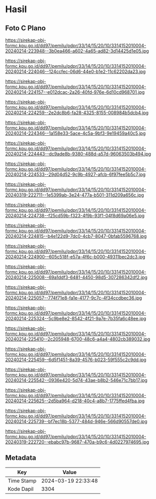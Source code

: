 # Hasil

## Foto C Plano

https://sirekap-obj-formc.kpu.go.id/dd97/pemilu/pdpr/33/14/15/20/10/3314152010004-20240214-223948--3b0ea466-a602-4a65-ad82-3d14425d1e05.jpg

https://sirekap-obj-formc.kpu.go.id/dd97/pemilu/pdpr/33/14/15/20/10/3314152010004-20240214-224046--124ccfec-06d6-44e0-b1e2-11c62202da23.jpg

https://sirekap-obj-formc.kpu.go.id/dd97/pemilu/pdpr/33/14/15/20/10/3314152010004-20240214-224157--e012dcac-2a26-40fd-976e-6d10cd968701.jpg

https://sirekap-obj-formc.kpu.go.id/dd97/pemilu/pdpr/33/14/15/20/10/3314152010004-20240214-224259--2e2dc8b6-fa28-4325-8155-008984b5dcb4.jpg

https://sirekap-obj-formc.kpu.go.id/dd97/pemilu/pdpr/33/14/15/20/10/3314152010004-20240214-224346--1a158e33-5ace-4c5a-9bf3-9e19459a40c5.jpg

https://sirekap-obj-formc.kpu.go.id/dd97/pemilu/pdpr/33/14/15/20/10/3314152010004-20240214-224443--dc9ade8b-9380-488d-a57d-96063503b494.jpg

https://sirekap-obj-formc.kpu.go.id/dd97/pemilu/pdpr/33/14/15/20/10/3314152010004-20240214-224533--29d04d52-9c9b-4927-afcb-6f97fee5b5c7.jpg

https://sirekap-obj-formc.kpu.go.id/dd97/pemilu/pdpr/33/14/15/20/10/3314152010004-20240319-222711--1e5399ab-3e24-477a-b501-311d209a656c.jpg

https://sirekap-obj-formc.kpu.go.id/dd97/pemilu/pdpr/33/14/15/20/10/3314152010004-20240214-224738--f25cd59b-f323-4f9b-93f1-04f8d69a06e5.jpg

https://sirekap-obj-formc.kpu.go.id/dd97/pemilu/pdpr/33/14/15/20/10/3314152010004-20240214-224815--b4e122d9-7dc0-4cb7-8047-0bfab5596768.jpg

https://sirekap-obj-formc.kpu.go.id/dd97/pemilu/pdpr/33/14/15/20/10/3314152010004-20240214-224900--605c518f-e57a-4f6c-b000-49311bec2dc3.jpg

https://sirekap-obj-formc.kpu.go.id/dd97/pemilu/pdpr/33/14/15/20/10/3314152010004-20240214-225008--69a1ddf3-6481-4450-98d5-307286342df2.jpg

https://sirekap-obj-formc.kpu.go.id/dd97/pemilu/pdpr/33/14/15/20/10/3314152010004-20240214-225057--774f71e8-fa1e-4177-9c7c-4f34ccdbec36.jpg

https://sirekap-obj-formc.kpu.go.id/dd97/pemilu/pdpr/33/14/15/20/10/3314152010004-20240214-225324--5c9be8e2-8542-4f21-9a7e-7b35fa6c48ee.jpg

https://sirekap-obj-formc.kpu.go.id/dd97/pemilu/pdpr/33/14/15/20/10/3314152010004-20240214-225410--2c205948-6700-48c6-a4a4-4802cb389032.jpg

https://sirekap-obj-formc.kpu.go.id/dd97/pemilu/pdpr/33/14/15/20/10/3314152010004-20240214-225459--6d5f1451-8a39-4576-b023-59f555c2c9dd.jpg

https://sirekap-obj-formc.kpu.go.id/dd97/pemilu/pdpr/33/14/15/20/10/3314152010004-20240214-225542--0936e420-5d74-43ae-b8b2-546e71c7bb17.jpg

https://sirekap-obj-formc.kpu.go.id/dd97/pemilu/pdpr/33/14/15/20/10/3314152010004-20240214-225625--2d5ba964-d218-40c4-a8b7-1775ffed4fba.jpg

https://sirekap-obj-formc.kpu.go.id/dd97/pemilu/pdpr/33/14/15/20/10/3314152010004-20240214-225739--bf7ec18b-5377-484d-946e-566d90557de0.jpg

https://sirekap-obj-formc.kpu.go.id/dd97/pemilu/pdpr/33/14/15/20/10/3314152010004-20240319-222720--ebabc97b-9687-470a-b9c6-4d0227974695.jpg


## Metadata

| Key        | Value               |
| ---------- | ------------------- |
| Time Stamp | 2024-03-19 22:33:48 |
| Kode Dapil | 3304                |



